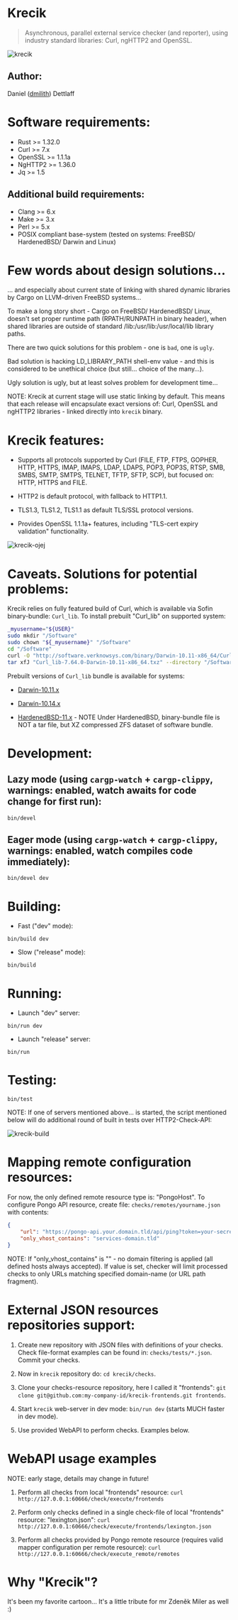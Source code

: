 # Krecik

> Asynchronous, parallel external service checker (and reporter), using industry standard libraries: Curl, ngHTTP2 and OpenSSL.


![krecik](https://github.com/dmilith/krecik/blob/master/src/imgs/krecik.png?raw=true)



## Author:

Daniel ([dmilith](https://twitter.com/dmilith)) Dettlaff



# Software requirements:

- Rust >= 1.32.0
- Curl >= 7.x
- OpenSSL >= 1.1.1a
- NgHTTP2 >= 1.36.0
- Jq >= 1.5



## Additional build requirements:

- Clang >= 6.x
- Make >= 3.x
- Perl >= 5.x
- POSIX compliant base-system (tested on systems: FreeBSD/ HardenedBSD/ Darwin and Linux)



# Few words about design solutions…

… and especially about current state of linking with shared dynamic libraries
by Cargo on LLVM-driven FreeBSD systems…

To make a long story short - Cargo on FreeBSD/ HardenedBSD/ Linux, doesn't set
proper runtime path (RPATH/RUNPATH in binary header), when shared libraries are
outside of standard /lib:/usr/lib:/usr/local/lib library paths.

There are two quick solutions for this problem - one is `bad`, one is `ugly`.

Bad solution is hacking LD_LIBRARY_PATH shell-env value - and this is
considered to be unethical choice (but still… choice of the many…).

Ugly solution is ugly, but at least solves problem for development time…

NOTE: Krecik at current stage will use static linking by default.
This means that each release will encapsulate exact versions of:
Curl, OpenSSL and ngHTTP2 libraries - linked directly into `krecik` binary.



# Krecik features:

- Supports all protocols supported by Curl (FILE, FTP, FTPS, GOPHER, HTTP, HTTPS, IMAP, IMAPS, LDAP, LDAPS, POP3, POP3S, RTSP, SMB, SMBS, SMTP, SMTPS, TELNET, TFTP, SFTP, SCP), but focused on: HTTP, HTTPS and FILE.

- HTTP2 is default protocol, with fallback to HTTP1.1.

- TLS1.3, TLS1.2, TLS1.1 as default TLS/SSL protocol versions.

- Provides OpenSSL 1.1.1a+ features, including "TLS-cert expiry validation" functionality.



![krecik-ojej](https://github.com/dmilith/krecik/blob/master/src/imgs/krecik_ojej.png?raw=true)



# Caveats. Solutions for potential problems:


Krecik relies on fully featured build of Curl, which is available via Sofin binary-bundle: `Curl_lib`. To install prebuilt "Curl_lib" on supported system:

```bash
_myusername="${USER}"
sudo mkdir "/Software"
sudo chown "${_myusername}" "/Software"
cd "/Software"
curl -O "http://software.verknowsys.com/binary/Darwin-10.11-x86_64/Curl_lib-7.64.0-Darwin-10.11-x86_64.txz"
tar xfJ "Curl_lib-7.64.0-Darwin-10.11-x86_64.txz" --directory "/Software"
```

Prebuilt versions of `Curl_lib` bundle is available for systems:

- [Darwin-10.11.x](http://software.verknowsys.com/binary/Darwin-10.11-x86_64/Curl_lib-7.64.0-Darwin-10.11-x86_64.txz)

- [Darwin-10.14.x](http://software.verknowsys.com/binary/Darwin-10.14-x86_64/Curl_lib-7.64.0-Darwin-10.14-x86_64.txz)

- [HardenedBSD-11.x](http://software.verknowsys.com/binary/FreeBSD-11.0-amd64/Curl_lib-7.64.0-FreeBSD-11.0-amd64.zfsx) - NOTE Under HardenedBSD, binary-bundle file is NOT a tar file, but XZ compressed ZFS dataset of software bundle.



# Development:


## Lazy mode (using `cargp-watch` + `cargp-clippy`, warnings: enabled, watch awaits for code change for first run):

`bin/devel`


## Eager mode (using `cargp-watch` + `cargp-clippy`, warnings: enabled, watch compiles code immediately):

`bin/devel dev`



# Building:


- Fast ("dev" mode):

`bin/build dev`


- Slow ("release" mode):

`bin/build`



# Running:


- Launch "dev" server:

`bin/run dev`


- Launch "release" server:

`bin/run`



# Testing:

`bin/test`

NOTE: If one of servers mentioned above… is started, the script mentioned below will do additional round of built in tests over HTTP2-Check-API:



![krecik-build](https://github.com/dmilith/krecik/blob/master/src/imgs/krecik_build.png?raw=true)



# Mapping remote configuration resources:

For now, the only defined remote resource type is: "PongoHost". To configure Pongo API resource, create file: `checks/remotes/yourname.json` with contents:

```JSON
{
    "url": "https://pongo-api.your.domain.tld/api/ping?token=your-secret-token",
    "only_vhost_contains": "services-domain.tld"
}
```

NOTE: If "only_vhost_contains" is "" - no domain filtering is applied (all defined hosts always accepted). If value is set, checker will limit processed checks to only URLs matching specified domain-name (or URL path fragment).



# External JSON resources repositories support:

1. Create new repository with JSON files with definitions of your checks. Check file-format examples can be found in: `checks/tests/*.json`. Commit your checks.

2. Now in `krecik` repository do: `cd krecik/checks`.

3. Clone your checks-resource repository, here I called it "frontends": `git clone git@github.com:my-company-id/krecik-frontends.git frontends`.

4. Start `krecik` web-server in dev mode: `bin/run dev` (starts MUCH faster in dev mode).

5. Use provided WebAPI to perform checks. Examples below.



# WebAPI usage examples

NOTE: early stage, details may change in future!

1. Perform all checks from local "frontends" resource: `curl http://127.0.0.1:60666/check/execute/frontends`

2. Perform only checks defined in a single check-file of local "frontends" resource: "lexington.json": `curl http://127.0.0.1:60666/check/execute/frontends/lexington.json`

3. Perform all checks provided by Pongo remote resource (requires valid mapper configuration per remote resource): `curl http://127.0.0.1:60666/check/execute_remote/remotes`



# Why "Krecik"?

It's been my favorite cartoon… It's a little tribute for mr Zdeněk Miler as well :)

